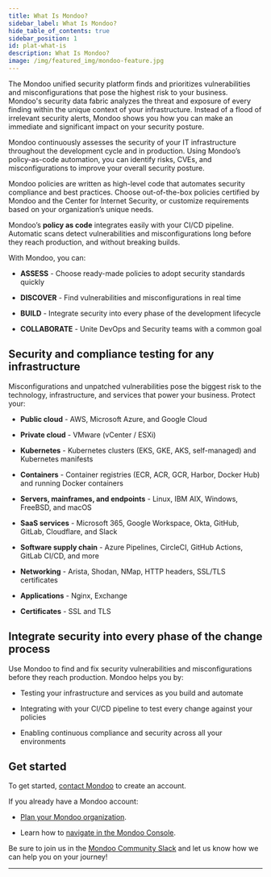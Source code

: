 ```yaml
---
title: What Is Mondoo?
sidebar_label: What Is Mondoo?
hide_table_of_contents: true
sidebar_position: 1
id: plat-what-is
description: What Is Mondoo?
image: /img/featured_img/mondoo-feature.jpg
---
```


The Mondoo unified security platform finds and prioritizes vulnerabilities and misconfigurations that pose the highest risk to your business. Mondoo's security data fabric analyzes the threat and exposure of every finding within the unique context of your infrastructure. Instead of a flood of irrelevant security alerts, Mondoo shows you how you can make an immediate and significant impact on your security posture.

Mondoo continuously assesses the security of your IT infrastructure throughout the development cycle and in production. Using Mondoo’s policy-as-code automation, you can identify risks, CVEs, and misconfigurations to improve your overall security posture.

Mondoo policies are written as high-level code that automates security compliance and best practices. Choose out-of-the-box policies certified by Mondoo and the Center for Internet Security, or customize requirements based on your organization’s unique needs.

Mondoo’s **policy as code** integrates easily with your CI/CD pipeline. Automatic scans detect vulnerabilities and misconfigurations long before they reach production, and without breaking builds.

With Mondoo, you can:

- **ASSESS** - Choose ready-made policies to adopt security standards quickly

- **DISCOVER** - Find vulnerabilities and misconfigurations in real time

- **BUILD** - Integrate security into every phase of the development lifecycle

- **COLLABORATE** - Unite DevOps and Security teams with a common goal

## Security and compliance testing for any infrastructure

Misconfigurations and unpatched vulnerabilities pose the biggest risk to the technology, infrastructure, and services that power your business. Protect your:

- **Public cloud** - AWS, Microsoft Azure, and Google Cloud

- **Private cloud** - VMware (vCenter / ESXi)

- **Kubernetes** - Kubernetes clusters (EKS, GKE, AKS, self-managed) and Kubernetes manifests

- **Containers** - Container registries (ECR, ACR, GCR, Harbor, Docker Hub) and running Docker containers

- **Servers, mainframes, and endpoints** - Linux, IBM AIX, Windows, FreeBSD, and macOS

- **SaaS services** - Microsoft 365, Google Workspace, Okta, GitHub, GitLab, Cloudflare, and Slack

- **Software supply chain** - Azure Pipelines, CircleCI, GitHub Actions, GitLab CI/CD, and more

- **Networking** - Arista, Shodan, NMap, HTTP headers, SSL/TLS certificates

- **Applications** - Nginx, Exchange

- **Certificates** - SSL and TLS

## Integrate security into every phase of the change process

Use Mondoo to find and fix security vulnerabilities and misconfigurations before they reach production. Mondoo helps you by:

- Testing your infrastructure and services as you build and automate

- Integrating with your CI/CD pipeline to test every change against your policies

- Enabling continuous compliance and security across all your environments

## Get started

To get started, [contact Mondoo](https://mondoo.com/contact) to create an account.

If you already have a Mondoo account:

- [Plan your Mondoo organization](/platform/start/organize/overview).

- Learn how to [navigate in the Mondoo Console](/platform/start/navigate).

Be sure to join us in the [Mondoo Community Slack](https://mondoo.link/slack) and let us know how we can help you on your journey!

---
